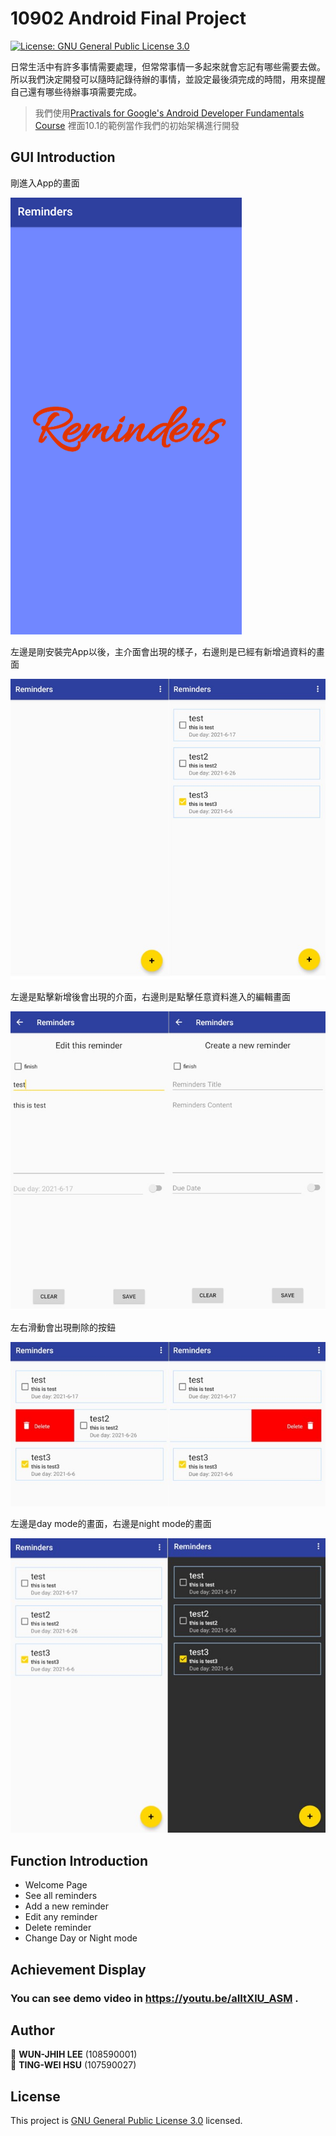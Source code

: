 # 10902 Android Final Project

<p>
  <a href="./LICENSE" target="_blank">
    <img alt="License: GNU General Public License 3.0" src="https://img.shields.io/badge/License-GNU General Public License 3.0-yellow.svg" />
  </a>
</p>

日常生活中有許多事情需要處理，但常常事情一多起來就會忘記有哪些需要去做。
所以我們決定開發可以隨時記錄待辦的事情，並設定最後須完成的時間，用來提醒自己還有哪些待辦事項需要完成。

> 我們使用[Practivals for Google's Android Developer Fundamentals Course](https://github.com/MahakAggarwal/Android-Developer-Fundamentals-Version-2)
> 裡面10.1的範例當作我們的初始架構進行開發

## GUI Introduction

<p>剛進入App的畫面</p>

![Welcome](./assets/Welcome.png)

<p>左邊是剛安裝完App以後，主介面會出現的樣子，右邊則是已經有新增過資料的畫面</p>

![Main](./assets/Main.jpg)

<p>左邊是點擊新增後會出現的介面，右邊則是點擊任意資料進入的編輯畫面</p>

![add_edit](./assets/add_edit.jpg)

<p>左右滑動會出現刪除的按鈕</p>

![Delete](./assets/Delete.jpg)

<p>左邊是day mode的畫面，右邊是night mode的畫面</p>

![Day_Night](./assets/day_night_mode.jpg)

## Function Introduction

- Welcome Page
- See all reminders
- Add a new reminder
- Edit any reminder
- Delete reminder
- Change Day or Night mode

## Achievement Display

### <p>You can see demo video in https://youtu.be/aIItXlU_ASM .</p>



## Author

👤 **WUN-JHIH LEE** (108590001)<br />
👤 **TING-WEI HSU** (107590027)


## License

This project is [GNU General Public License 3.0](https://www.gnu.org/licenses/gpl-3.0.html) licensed.
